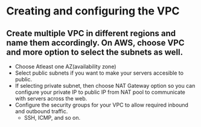 # Creating and configuring the VPC
## Create multiple VPC in different regions and name them accordingly. On AWS, choose VPC and more option to select the subnets as well.
- Choose Atleast one AZ(availability zone)
- Select public subnets if you want to make your servers accesible to public.
- If selecting private subnet, then choose NAT Gateway option so you can configure your private IP to public IP from NAT pool to communicate with servers across the web.
- Configure the security groups for your VPC to allow required inbound and outbound traffic.
  - SSH, ICMP, and so on.
